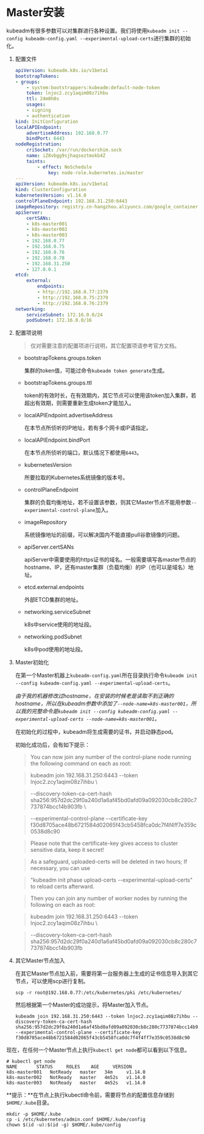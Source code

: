 # Master安装

kubeadm有很多参数可以对集群进行各种设置。我们将使用```kubeadm init --config kubeadm-config.yaml --experimental-upload-certs```进行集群的初始化。

1. 配置文件

    ```yaml
    apiVersion: kubeadm.k8s.io/v1beta1
    bootstrapTokens:
    - groups:
        - system:bootstrappers:kubeadm:default-node-token
        token: lnjoc2.zcy1aqim08z7ihbu
        ttl: 24m0h0s
        usages:
        - signing
        - authentication
    kind: InitConfiguration
    localAPIEndpoint:
        advertiseAddress: 192.168.0.77
        bindPort: 6443
    nodeRegistration:
        criSocket: /var/run/dockershim.sock
        name: iZ8vbgg9sjhaqseztmokb4Z
        taints:
            - effect: NoSchedule
                key: node-role.kubernetes.io/master
    ---
    apiVersion: kubeadm.k8s.io/v1beta1
    kind: ClusterConfiguration
    kubernetesVersion: v1.14.0
    controlPlaneEndpoint: 192.168.31.250:6443
    imageRepository: registry.cn-hangzhou.aliyuncs.com/google_containers
    apiServer:
        certSANs:
        - k8s-master001
        - k8s-master002
        - k8s-master003
        - 192.168.0.77
        - 192.168.0.75
        - 192.168.0.76
        - 192.168.0.78
        - 192.168.31.250
        - 127.0.0.1
    etcd:
        external:
            endpoints:
            - http://192.168.0.77:2379
            - http://192.168.0.75:2379
            - http://192.168.0.76:2379
    networking:
        serviceSubnet: 172.16.0.0/24
        podSubnet: 172.16.0.0/16
    ```

2. 配置项说明
    > 仅对需要注意的配置项进行说明，其它配置项请参考官方文档。

    * bootstrapTokens.groups.token
        
        集群的token值，可能过命令```kubeadm token generate```生成。

    * bootstrapTokens.groups.ttl

        token的有效时长，在有效期内，其它节点可以使用该token加入集群，若超出有效期，则需要重新生成token才能加入。

    * localAPIEndpoint.advertiseAddress

        在本节点所侦听的IP地址，若有多个网卡或IP请指定。
    
    * localAPIEndpoint.bindPort

        在本节点所侦听的端口，默认情况下都使用```6443```。

    * kubernetesVersion

        所要拉取的Kubernetes系统镜像的版本号。

    * controlPlaneEndpoint

        集群的负载均衡地址，若不设置该参数，则其它Master节点不能用参数```--experimental-control-plane```加入。

    * imageRepository

        系统镜像地址的前缀，可以解决国内不能直接pull谷歌镜像的问题。

    * apiServer.certSANs

        apiServer中需要使用的https证书的域名。一般需要填写各master节点的hostname、IP，还有master集群（负载均衡）的IP（也可以是域名）地址。

    * etcd.external.endpoints

        外部ETCD集群的地址。

    * networking.serviceSubnet

        k8s中service使用的地址段。

    * networking.podSubnet

        k8s中pod使用的地址段。

3. Master初始化

    在第一个Master机器上```kubeadm-config.yaml```所在目录执行命令```kubeadm init --config kubeadm-config.yaml --experimental-upload-certs```。

    *由于我的机器修改过hostname，在安装的时候老是读取不到正确的hostname，所以在kubeadm参数中添加了```--node-name=k8s-master001```，所以我的完整命令是```kubeadm init --config kubeadm-config.yaml --experimental-upload-certs --node-name=k8s-master001```。*

    在初始化的过程中，kubeadm将生成需要的证书，并启动静态pod。

    初始化成功后，会有如下提示：

    > You can now join any number of the control-plane node running the following command on each as root:

    > kubeadm join 192.168.31.250:6443 --token lnjoc2.zcy1aqim08z7ihbu \\

    >    --discovery-token-ca-cert-hash sha256:957d2dc29f0a240d1a6af45bd0afd09a092030cb8c280c7737874bcc14b903fb \\
        
    >    --experimental-control-plane --certificate-key f30d8705ace48b6721584d02065f43cb5458fca0dc7f4f4ff7e359c0538d8c90

    >Please note that the certificate-key gives access to cluster sensitive data, keep it secret!

    > As a safeguard, uploaded-certs will be deleted in two hours; If necessary, you can use

    > "kubeadm init phase upload-certs --experimental-upload-certs" to reload certs afterward.

    > Then you can join any number of worker nodes by running the following on each as root:

    > kubeadm join 192.168.31.250:6443 --token lnjoc2.zcy1aqim08z7ihbu \\

    >   --discovery-token-ca-cert-hash sha256:957d2dc29f0a240d1a6af45bd0afd09a092030cb8c280c7737874bcc14b903fb

4. 其它Master节点加入

    在其它Master节点加入前，需要将第一台服务器上生成的证书信息导入到其它节点，可以使用scp进行复制。

    ```
    scp -r root@192.168.0.77:/etc/kubernetes/pki /etc/kubernetes/
    ```

    然后根据第一个Master的成功提示，将Master加入节点。

    ```
    kubeadm join 192.168.31.250:6443 --token lnjoc2.zcy1aqim08z7ihbu --discovery-token-ca-cert-hash sha256:957d2dc29f0a240d1a6af45bd0afd09a092030cb8c280c7737874bcc14b903fb --experimental-control-plane --certificate-key f30d8705ace48b6721584d02065f43cb5458fca0dc7f4f4ff7e359c0538d8c90
    ```

现在，在任何一个Master节点上执行```kubectl get node```都可以看到以下信息。

```
# kubectl get node
NAME       STATUS     ROLES    AGE     VERSION
k8s-master001   NotReady   master   34m     v1.14.0
k8s-master002   NotReady   master   4m52s   v1.14.0
k8s-master003   NotReady   master   4m52s   v1.14.0
```

**提示：**在节点上执行kubectl命令前，需要将节点的配置信息存储到```$HOME/.kube```目录。

```
mkdir -p $HOME/.kube
cp -i /etc/kubernetes/admin.conf $HOME/.kube/config
chown $(id -u):$(id -g) $HOME/.kube/config
```